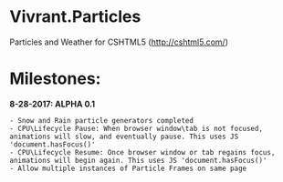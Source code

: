 # Vivrant.Particles
Particles and Weather for CSHTML5 (http://cshtml5.com/)

# Milestones:

**8-28-2017: ALPHA 0.1**

    - Snow and Rain particle generators completed
    - CPU\Lifecycle Pause: When browser window\tab is not focused, animations will slow, and eventually pause. This uses JS 'document.hasFocus()'
    - CPU\Lifecycle Resume: Once browser window or tab regains focus, animations will begin again. This uses JS 'document.hasFocus()'
    - Allow multiple instances of Particle Frames on same page

